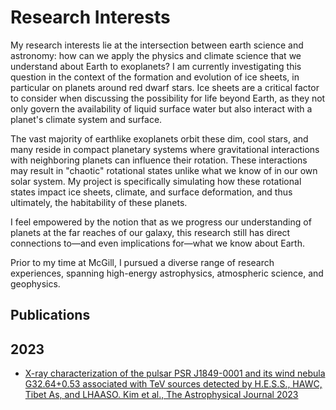 # Research Interests
My research interests lie at the intersection between earth science and astronomy: how can we apply the physics and climate science that we understand about Earth to exoplanets? I am currently investigating this question in the context of the formation and evolution of ice sheets, in particular on planets around red dwarf stars. Ice sheets are a critical factor to consider when discussing the possibility for life beyond Earth, as they not only govern the availability of liquid surface water but also interact with a planet's climate system and surface. 

The vast majority of earthlike exoplanets orbit these dim, cool stars, and many reside in compact planetary systems where gravitational interactions with neighboring planets can influence their rotation. These interactions may result in "chaotic" rotational states unlike what we know of in our own solar system. My project is specifically simulating how these rotational states impact ice sheets, climate, and surface deformation, and thus ultimately, the habitability of these planets.

I feel empowered by the notion that as we progress our understanding of planets at the far reaches of our galaxy, this research still has direct connections to—and even implications for—what we know about Earth.
 
Prior to my time at McGill, I pursued a diverse range of research experiences, spanning high-energy astrophysics, atmospheric science, and geophysics.


## Publications
## 2023
- [
X-ray characterization of the pulsar PSR J1849-0001 and its wind nebula G32.64+0.53 associated with TeV sources detected by H.E.S.S., HAWC, Tibet As, and LHAASO. Kim et al., The Astrophysical Journal 2023](https://iopscience.iop.org/article/10.3847/1538-4357/ad0ecd)
